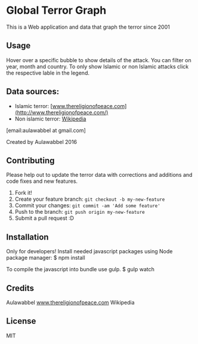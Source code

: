 # Global Terror Graph
This is a Web application and data that graph the terror since 2001

## Usage
Hover over a specific bubble to show details of the attack.
You can filter on year, month and country.
To only show Islamic or non Islamic attacks click the respective lable in the legend.

## Data sources:

* Islamic terror: [www.thereligionofpeace.com](http://www.thereligionofpeace.com/)
* Non islamic terror: [Wikipedia](https://en.wikipedia.org/wiki/List_of_non-state_terrorist_incidents#1970.E2.80.93present/)

[email:aulawabbel at gmail.com]

Created by Aulawabbel 2016


## Contributing

Please help out to update the terror data with corrections and additions and code fixes and new features.

1. Fork it!
2. Create your feature branch: `git checkout -b my-new-feature`
3. Commit your changes: `git commit -am 'Add some feature'`
4. Push to the branch: `git push origin my-new-feature`
5. Submit a pull request :D

## Installation
Only for developers!
Install needed javascript packages using Node package manager:
 $ npm install

To compile the javascript into bundle use gulp.
 $ gulp watch



## Credits

Aulawabbel
www.thereligionofpeace.com
Wikipedia

## License

MIT